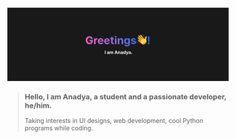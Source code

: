 <img src="https://github.com/AnadyaNair/AnadyaNair/blob/f49fa44fe2d4f1c46b9a65c08e7526987c6a4e52/gradient%20dark%20theme%20banner.png"></img>

> ### Hello, I am Anadya, a student and a passionate developer, he/him. <br>
> Taking interests in UI designs, web development, cool Python programs while coding.

<!-- <img src = "https://github-readme-stats.vercel.app/api?username=AnadyaNair&show_icons=true&title_color=3944F7&text_color=f9f9f9&icon_color=f9f9f9&bg_color=191919"> -->

<!-- <img src = "https://github-readme-stats.vercel.app/api?username=AnadyaNair&show_icons=true&title_color=f9f9f9&text_color=f9f9f9&icon_color=f9f9f9&bg_color=3944F7"> -->

<!--
**AnadyaNair/AnadyaNair** is a ✨ _special_ ✨ repository because its `README.md` (this file) appears on your GitHub profile.
*/
